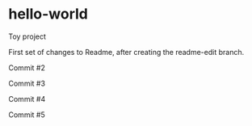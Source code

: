 # hello-world
Toy project

First set of changes to Readme, after creating the readme-edit branch. 

Commit #2

Commit #3

Commit #4

Commit #5
